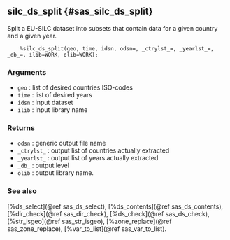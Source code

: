 ## silc_ds_split {#sas_silc_ds_split}
Split a EU-SILC dataset into subsets that contain data for a given country and a given
year.

~~~sas
	%silc_ds_split(geo, time, idsn, odsn=, _ctrylst_=, _yearlst_=, _db_=, ilib=WORK, olib=WORK);
~~~

### Arguments
* `geo` : list of desired countries ISO-codes		
* `time` : list of desired years 					
* `idsn` : input dataset 							
* `ilib` : input library name 

### Returns
* `odsn` : generic output file name 				
* `_ctrylst_` : output list of countries actually extracted 
* `_yearlst_` : output list of years actually extracted 	
* `_db_` : output level 	
* `olib` : output library name.

### See also
[%ds_select](@ref sas_ds_select), [%ds_contents](@ref sas_ds_contents), 
[%dir_check](@ref sas_dir_check), [%ds_check](@ref sas_ds_check), 
[%str_isgeo](@ref sas_str_isgeo), [%zone_replace](@ref sas_zone_replace),
[%var_to_list](@ref sas_var_to_list).
